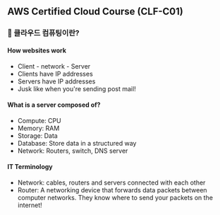 ## AWS Certified Cloud Course (CLF-C01)

### :pushpin: 클라우드 컴퓨팅이란?
#### How websites work
- Client - network - Server
- Clients have IP addresses
- Servers have IP addresses
- Jusk like when you're sending post mail!

#### What is a server composed of?
- Compute: CPU
- Memory: RAM
- Storage: Data
- Database: Store data in a structured way
- Network: Routers, switch, DNS server

#### IT Terminology
- Network: cables, routers and servers connected with each other
- Router: A networking device that forwards data packets between computer networks. They know where to send your packets on the internet!
